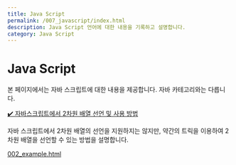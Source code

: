 ```yaml
---
title: Java Script
permalink: /007_javascript/index.html
description: Java Script 언어에 대한 내용을 기록하고 설명합니다.
category: Java Script
---
```



Java Script
===


본 페이지에서는 자바 스크립트에 대한 내용을 제공합니다. 
자바 카테고리와는 다릅니다. 


[✔️ 자바스크립트에서 2차원 배열 선언 및 사용 방법](001.html '자바 스크립트에서 2차원 배열의 선언을 지원하지는 않지만, 약간의 트릭을 이용하여 2차원 배열을 선언할 수 있는 방법을 설명합니다.')


자바 스크립트에서 2차원 배열의 선언을 지원하지는 않지만, 약간의 트릭을 이용하여 2차원 배열을 선언할 수 있는 방법을 설명합니다.


[002_example.html](002_example.html)


